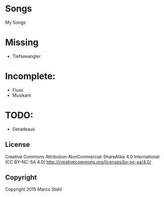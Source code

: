 # Songs

My Songs

# Missing

 * Tiefseeangler

# Incomplete:
  * Fluss
  * Musikant

# TODO:
  * Geradeaus
 

## License

Creative Commons Attribution-NonCommercial-ShareAlike 4.0 International (CC BY-NC-SA 4.0)
http://creativecommons.org/licenses/by-nc-sa/4.0/

## Copyright

Copyright 2015 Marco Stahl